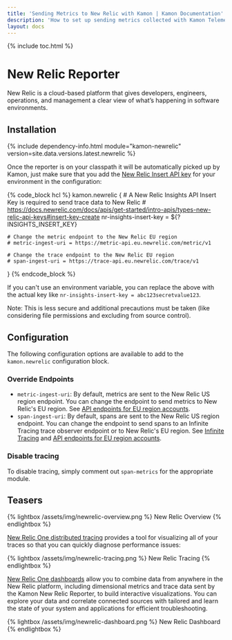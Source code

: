 ```yaml
---
title: 'Sending Metrics to New Relic with Kamon | Kamon Documentation'
description: 'How to set up sending metrics collected with Kamon Telemetry to New Relic'
layout: docs
---
```


{% include toc.html %}

New Relic Reporter
================

New Relic is a cloud-based platform that gives developers, engineers, operations, and management a clear view of what’s happening in software environments. 

## Installation

{% include dependency-info.html module="kamon-newrelic" version=site.data.versions.latest.newrelic %}

Once the reporter is on your classpath it will be automatically picked up by Kamon, just make sure that you add the [New Relic Insert API key] for your environment in the configuration:

{% code_block hcl %}
kamon.newrelic {
    # A New Relic Insights API Insert Key is required to send trace data to New Relic
    # https://docs.newrelic.com/docs/apis/get-started/intro-apis/types-new-relic-api-keys#insert-key-create
    nr-insights-insert-key = ${?INSIGHTS_INSERT_KEY}

    # Change the metric endpoint to the New Relic EU region
    # metric-ingest-uri = https://metric-api.eu.newrelic.com/metric/v1

    # Change the trace endpoint to the New Relic EU region
    # span-ingest-uri = https://trace-api.eu.newrelic.com/trace/v1
}
{% endcode_block %}

If you can't use an environment variable, you can replace the above with the actual key like
`nr-insights-insert-key = abc123secretvalue123`.

Note: This is less secure and additional precautions must be taken (like considering file permissions and excluding from source control).

## Configuration
The following configuration options are available to add to the `kamon.newrelic` configuration block.

### Override Endpoints
- `metric-ingest-uri`: By default, metrics are sent to the New Relic US region endpoint. You can change the endpoint to send metrics to New Relic's EU region. See [API endpoints for EU region accounts].
- `span-ingest-uri`: By default, spans are sent to the New Relic US region endpoint. You can change the endpoint to send spans to an Infinite Tracing trace observer endpoint or to New Relic's EU region. See [Infinite Tracing] and [API endpoints for EU region accounts].  

### Disable tracing

To disable tracing, simply comment out `span-metrics` for the appropriate module.

## Teasers

{% lightbox /assets/img/newrelic-overview.png %}
New Relic Overview
{% endlightbox %}

[New Relic One distributed tracing] provides a tool for visualizing all of your traces so that you can quickly diagnose performance issues:

{% lightbox /assets/img/newrelic-tracing.png %}
New Relic Tracing
{% endlightbox %}

[New Relic One dashboards] allow you to combine data from anywhere in the New Relic platform, including dimensional metrics and trace data sent by the Kamon New Relic Reporter, to build interactive visualizations. You can explore your data and correlate connected sources with tailored and learn the state of your system and applications for efficient troubleshooting.

{% lightbox /assets/img/newrelic-dashboard.png %}
New Relic Dashboard
{% endlightbox %}

[New Relic]: https://newrelic.com/

[New Relic Insert API key]: https://docs.newrelic.com/docs/apis/get-started/intro-apis/types-new-relic-api-keys#insert-key-create

[New Relic One distributed tracing]: https://docs.newrelic.com/docs/understand-dependencies/distributed-tracing/ui-data/additional-distributed-tracing-features-new-relic-one

[New Relic One dashboards]: https://docs.newrelic.com/docs/dashboards/new-relic-one-dashboards/get-started/introduction-new-relic-one-dashboards

[API endpoints for EU region accounts]: https://docs.newrelic.com/docs/using-new-relic/welcome-new-relic/get-started/our-eu-us-region-data-centers#endpoints

[Infinite Tracing]: https://docs.newrelic.com/docs/understand-dependencies/distributed-tracing/enable-configure/integrations-enable-distributed-tracing
